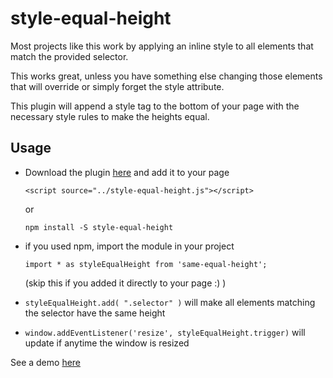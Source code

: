 # style-equal-height

Most projects like this work by applying an inline style to all elements that match the provided selector.

This works great, unless you have something else changing those elements that will override or simply forget the style attribute.

This plugin will append a style tag to the bottom of your page with the necessary style rules to make the heights equal.


## Usage

- Download the plugin [here](https://github.com/pedroserra/style-equal-height/blob/master/dist/style-equal-height.js) and add it to your page

    `<script source="../style-equal-height.js"></script>`

  or

    `npm install -S style-equal-height`


- if you used npm, import the module in your project

    `import * as styleEqualHeight from 'same-equal-height'; `

    (skip this if you added it directly to your page :) )


- `styleEqualHeight.add( ".selector" )` will make all elements matching the selector have the same height

- `window.addEventListener('resize', styleEqualHeight.trigger)` will update if anytime the window is resized


See a demo [here](http://htmlpreview.github.io/?github.com/pedroserra/style-equal-height/blob/master/demo/index.html)
